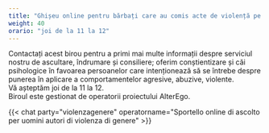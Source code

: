 ```yaml
---
title: "Ghișeu online pentru bărbați care au comis acte de violență pe bază de gen"
weight: 40
orario: "joi de la 11 la 12"
---
```


Contactați acest birou pentru a primi mai multe informații despre serviciul nostru de ascultare, îndrumare și consiliere; oferim conștientizare și căi psihologice în favoarea persoanelor care intenționează să se întrebe despre punerea în aplicare a comportamentelor agresive, abuzive, violente.  
Vă așteptăm joi de la 11 la 12.  
Biroul este gestionat de operatorii proiectului AlterEgo.

{{< chat party="violenzagenere" operatorname="Sportello online di ascolto per uomini autori di violenza di genere" >}}

